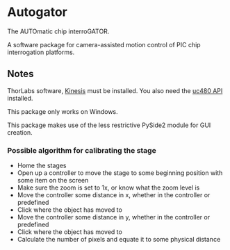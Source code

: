 # Autogator
The AUTOmatic chip interroGATOR.

A software package for camera-assisted motion control of PIC chip interrogation platforms.

## Notes
ThorLabs software, [Kinesis](https://www.thorlabs.com/newgrouppage9.cfm?objectgroup_id=10285) must be installed. 
You also need the [uc480 API](https://www.thorlabs.com/software_pages/ViewSoftwarePage.cfm?Code=ThorCam) installed.

This package only works on Windows.

This package makes use of the less restrictive PySide2 module for GUI creation.


### Possible algorithm for calibrating the stage

* Home the stages
* Open up a controller to move the stage to some beginning position with some item on the screen
* Make sure the zoom is set to 1x, or know what the zoom level is
* Move the controller some distance in x, whether in the controller or predefined
* Click where the object has moved to
* Move the controller some distance in y, whether in the controller or predefined
* Click where the object has moved to
* Calculate the number of pixels and equate it to some physical distance